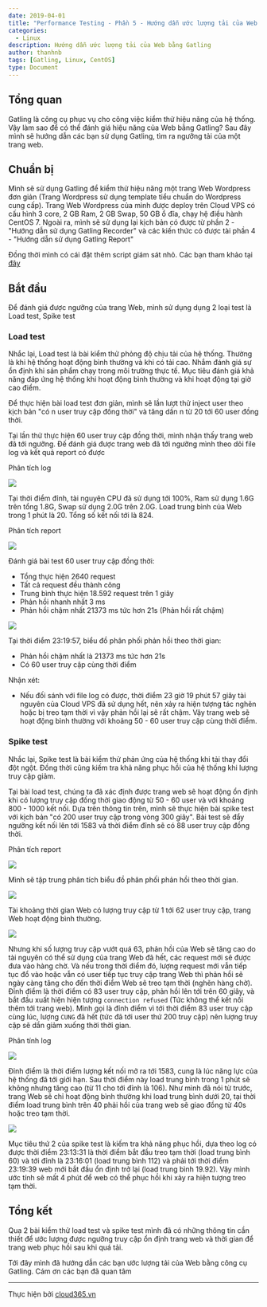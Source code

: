 ```yaml
---
date: 2019-04-01
title: "Performance Testing - Phần 5 - Hướng dẫn ước lượng tải của Web bằng Gatling"
categories:
  - Linux
description: Hướng dẫn ước lượng tải của Web bằng Gatling
author: thanhnb
tags: [Gatling, Linux, CentOS]
type: Document
---
```


## Tổng quan

Gatling là công cụ phục vụ cho công việc kiểm thử hiệu năng của hệ thống. Vậy làm sao để có thể đánh giá hiệu năng của Web bằng Gatling? Sau đây mình sẽ hướng dẫn các bạn sử dụng Gatling, tìm ra ngưỡng tải của một trang web.

## Chuẩn bị

Mình sẽ sử dụng Gatling để kiểm thử hiệu năng một trang Web Wordpress đơn giản (Trang Wordpress sử dụng template tiểu chuẩn do Wordpress cung cấp). Trang Web Wordpress của mình được deploy trên Cloud VPS có cấu hình 3 core, 2 GB Ram, 2 GB Swap, 50 GB ổ đĩa, chạy hệ điều hành CentOS 7. Ngoài ra, mình sẽ sử dụng lại kịch bản có được từ phần 2 - "Hướng dẫn sử dụng Gatling Recorder" và các kiến thức có được tài phần 4 - "Hướng dẫn sử dụng Gatling Report"

Đồng thời mình có cái đặt thêm script giám sát nhỏ. Các bạn tham khảo tại [đây](https://github.com/lacoski/monitor-web)

## Bắt đầu

Để đánh giá được ngưỡng của trang Web, mình sử dụng dụng 2 loại test là Load test, Spike test

### Load test

Nhắc lại, Load test là bài kiểm thử phỏng độ chịu tải của hệ thống. Thường là khi hệ thống hoạt động bình thường và khi có tải cao. Nhắm đánh giá sự ổn định khi sản phẩm chạy trong môi trường thực tế. Mục tiêu đánh giá khả năng đáp ứng hệ thống khi hoạt động bình thường và khi hoạt động tại giờ cao điểm.

Để thực hiện bài load test đơn giản, mình sẽ lần lượt thử inject user theo kịch bản "có n user truy cập đồng thời" và tăng dần n từ 20 tới 60 user đồng thời.

Tại lần thử thực hiện 60 user truy cập đồng thời, mình nhận thấy trang web đã tới ngưỡng. Đế đánh giá được trang web đã tới ngưỡng mình theo dõi file log và kết quả report có được

Phân tích log

![](/images/img-danh-gia-nguong-gatling/pic1.png)

Tại thời điểm đỉnh, tài nguyên CPU đã sử dụng tới 100%, Ram sử dụng 1.6G trên tổng 1.8G, Swap sử dụng 2.0G trên 2.0G. Load trung bình của Web trong 1 phút là 20. Tổng số kết nối tới là 824.

Phân tích report

![](/images/img-danh-gia-nguong-gatling/pic2.png)

Đánh giá bài test 60 user truy cập đồng thời:
- Tổng thực hiện 2640 request
- Tất cả request đều thành công
- Trung bình thực hiện 18.592 request trên 1 giây
- Phản hồi nhanh nhất 3 ms
- Phản hồi chậm nhất 21373 ms tức hơn 21s (Phản hồi rất chậm)

![](/images/img-danh-gia-nguong-gatling/pic3.png)

Tại thời điểm 23:19:57, biểu đồ phân phối phản hồi theo thời gian:
- Phản hồi chậm nhất là 21373 ms tức hơn 21s
- Có 60 user truy cập cùng thời điểm

Nhận xét:
- Nếu đối sánh với file log có được, thời điểm 23 giờ 19 phút 57 giây tài nguyên của Cloud VPS đã sử dụng hết, nên xảy ra hiện tượng tác nghẽn hoặc bị treo tạm thời vì vậy phản hồi lại sẽ rất chậm. Vậy trang web sẽ hoạt động bình thường với khoảng 50 - 60 user truy cập cùng thời điểm.

### Spike test
Nhắc lại, Spike test là bài kiểm thử phản ứng của hệ thống khi tải thay đổi đột ngột. Đồng thời cũng kiếm tra khả năng phục hồi của hệ thống khi lượng truy cập giảm. 

Tại bài load test, chúng ta đã xác định được trang web sẽ hoạt động ổn định khi có lượng truy cập đồng thời giao động từ 50 - 60 user và với khoảng 800 - 1000 kết nối. Dựa trên thông tin trên, mình sẽ thực hiện bài spike test với kịch bản "có 200 user truy cập trong vòng 300 giây". Bài test sẽ đẩy ngưỡng kết nối lên tới 1583 và thời điểm đỉnh sẽ có 88 user truy cập đồng thời.


Phân tích report

![](/images/img-danh-gia-nguong-gatling/pic6.png)

Mình sẽ tập trung phân tích biểu đồ phân phối phản hồi theo thời gian.

![](/images/img-danh-gia-nguong-gatling/pic7.png)


Tài khoảng thời gian Web có lượng truy cập từ 1 tới 62 user truy cập, trang Web hoạt động bình thường.

![](/images/img-danh-gia-nguong-gatling/pic8.png)

Nhưng khi số lượng truy cập vướt quá 63, phản hồi của Web sẽ tăng cao do tài nguyên có thể sử dụng của trang Web đã hết, các request mới sẽ được đưa vào hàng chờ. Và nếu trong thời điểm đó, lượng request mới vẫn tiếp tục đổ vào hoặc vẫn có user tiếp tục truy cập trang Web thì phản hồi sẽ ngày càng tăng cho đến thời điểm Web sẽ treo tạm thời (nghẽn hàng chờ). Đỉnh điểm là thời điểm có 83 user truy cập, phản hồi lên tới trên 60 giây, và bắt đầu xuất hiện hiện tượng `connection refused` (Tức không thể kết nối thêm tới trang web). Mình gọi là đỉnh điểm vì tới thời điểm 83 user truy cập cùng lúc, lượng `CUNG` đã hết (tức đã tới user thứ 200 truy cập) nên lượng truy cập sẽ dần giảm xuống thời thời gian.

Phân tính log

![](/images/img-danh-gia-nguong-gatling/pic9.png)

Đỉnh điểm là thời điểm lượng kết nối mở ra tới 1583, cung là lúc năng lực của hệ thống đã tới giới hạn. Sau thời điểm này load trung bình trong 1 phút sẽ không nhưng tăng cao (từ 11 cho tới đỉnh là 106). Như mình đã nói từ trước, trang Web sẽ chỉ hoạt động bình thường khi load trung bình dưới 20, tại thời điểm load trung bình trên 40 phải hồi của trang web sẽ giao đồng từ 40s hoặc treo tạm thời.

![](/images/img-danh-gia-nguong-gatling/pic10.png)

Mục tiêu thứ 2 của spike test là kiếm tra khả năng phục hồi, dựa theo log có được thời điểm 23:13:31 là thời điểm bắt đầu treo tạm thời (load trung bình 60) và tới đỉnh là 23:16:01 (load trung bình 112) và phải tới thời điểm 23:19:39 web mới bắt đầu ổn định trở lại (load trung bình 19.92). Vậy mình ước tính sẽ mất 4 phút để web có thể phục hồi khi xảy ra hiện tượng treo tạm thời.

## Tổng kết

Qua 2 bài kiểm thử load test và spike test mình đã có những thông tin cần thiết để ước lượng được ngưỡng truy cập ổn định trang web và thời gian để trang web phục hồi sau khi quá tải.

Tới đây mình đã hướng dẫn các bạn ước lượng tải của Web bằng công cụ Gatling. Cám ơn các bạn đã quan tâm

---
Thực hiện bởi <a href="https://cloud365.vn/" target="_blank">cloud365.vn</a>